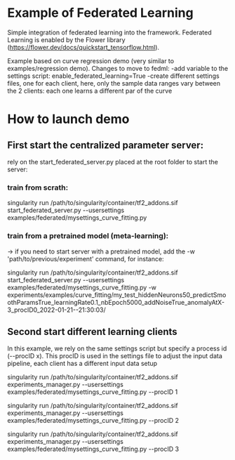 # Example of Federated Learning
Simple integration of federated learning into the framework.
Federated Learning is enabled by the Flower library (https://flower.dev/docs/quickstart_tensorflow.html).

Example based on curve regression demo (very similar to examples/regression demo). Changes to move to fedml:
-add variable to the settings script: enable_federated_learning=True
-create different settings files, one for each client, here, only the sample data ranges vary between the 2 clients: each one learns a different par of the curve

# How to launch demo
## First start the centralized parameter server:
rely on the start_federated_server.py placed at the root folder to start the server:

### train from scrath:
singularity run /path/to/singularity/container/tf2_addons.sif start_federated_server.py --usersettings examples/federated/mysettings_curve_fitting.py 

### train from a pretrained model (meta-learning):
-> if you need to start server with a pretrained model, add the -w 'path/to/previous/experiment' command, for instance:

 singularity run  /path/to/singularity/container/tf2_addons.sif start_federated_server.py  --usersettings examples/federated/mysettings_curve_fitting.py -w experiments/examples/curve_fitting/my_test_hiddenNeurons50_predictSmoothParamsTrue_learningRate0.1_nbEpoch5000_addNoiseTrue_anomalyAtX-3_procID0_2022-01-21--21\:30\:03/

## Second start different learning clients
In this example, we rely on the same settings script but specify a process id (--procID x). This procID is used in the settings file to adjust the input data pipeline, each client has a different input data setup

 singularity run  /path/to/singularity/container/tf2_addons.sif experiments_manager.py --usersettings examples/federated/mysettings_curve_fitting.py --procID 1

 singularity run  /path/to/singularity/container/tf2_addons.sif experiments_manager.py --usersettings examples/federated/mysettings_curve_fitting.py --procID 2

 singularity run  /path/to/singularity/container/tf2_addons.sif experiments_manager.py --usersettings examples/federated/mysettings_curve_fitting.py --procID 3


